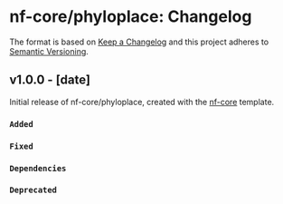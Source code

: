 # nf-core/phyloplace: Changelog

The format is based on [Keep a Changelog](https://keepachangelog.com/en/1.0.0/)
and this project adheres to [Semantic Versioning](https://semver.org/spec/v2.0.0.html).

## v1.0.0 - [date]

Initial release of nf-core/phyloplace, created with the [nf-core](https://nf-co.re/) template.

### `Added`

### `Fixed`

### `Dependencies`

### `Deprecated`
